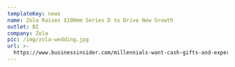 ```yaml
---
templateKey: news
name: Zola Raises $100mm Series D to Drive New Growth
outlet: BI
company: Zola
pic: /img/zola-wedding.jpg
url: >-
  https://www.businessinsider.com/millennials-want-cash-gifts-and-experiences-zola-funding-2018-5
---
```

